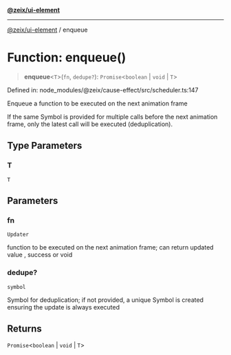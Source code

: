 [**@zeix/ui-element**](../README.md)

***

[@zeix/ui-element](../globals.md) / enqueue

# Function: enqueue()

> **enqueue**\<`T`\>(`fn`, `dedupe?`): `Promise`\<`boolean` \| `void` \| `T`\>

Defined in: node\_modules/@zeix/cause-effect/src/scheduler.ts:147

Enqueue a function to be executed on the next animation frame

If the same Symbol is provided for multiple calls before the next animation frame,
only the latest call will be executed (deduplication).

## Type Parameters

### T

`T`

## Parameters

### fn

`Updater`

function to be executed on the next animation frame; can return updated value <T>, success <boolean> or void

### dedupe?

`symbol`

Symbol for deduplication; if not provided, a unique Symbol is created ensuring the update is always executed

## Returns

`Promise`\<`boolean` \| `void` \| `T`\>
